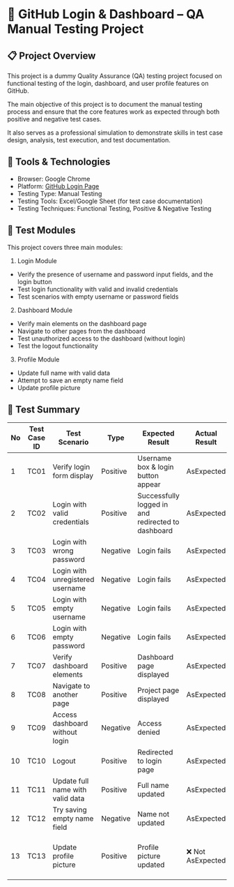 # 🧪 GitHub Login & Dashboard – QA Manual Testing Project 
## 📋 Project Overview

This project is a dummy Quality Assurance (QA) testing project focused on functional testing of the login, dashboard, and user profile features on GitHub.

The main objective of this project is to document the manual testing process and ensure that the core features work as expected through both positive and negative test cases.

It also serves as a professional simulation to demonstrate skills in test case design, analysis, test execution, and test documentation.


## 🧰 Tools & Technologies
- Browser: Google Chrome
- Platform: [GitHub Login Page](https://github.com/login)
- Testing Type: Manual Testing
- Testing Tools: Excel/Google Sheet (for test case documentation)
- Testing Techniques: Functional Testing, Positive & Negative Testing


## 🧩 Test Modules

This project covers three main modules:

1. Login Module
- Verify the presence of username and password input fields, and the login button
- Test login functionality with valid and invalid credentials
- Test scenarios with empty username or password fields

2. Dashboard Module
- Verify main elements on the dashboard page
- Navigate to other pages from the dashboard
- Test unauthorized access to the dashboard (without login)
- Test the logout functionality

3. Profile Module
- Update full name with valid data
- Attempt to save an empty name field
- Update profile picture

## 🧾 Test Summary

| No | Test Case ID | Test Scenario                    | Type     | Expected Result                                    | Actual Result    | Status    | Notes                          |
| -- | ------------ | -------------------------------- | -------- | -------------------------------------------------- | ---------------- | --------- | ------------------------------ |
| 1  | TC01         | Verify login form display        | Positive | Username box & login button appear                 | AsExpected       | ✅ Passed  | -                              |
| 2  | TC02         | Login with valid credentials     | Positive | Successfully logged in and redirected to dashboard | AsExpected       | ✅ Passed  | -                              |
| 3  | TC03         | Login with wrong password        | Negative | Login fails                                        | AsExpected       | ✅ Passed  | -                              |
| 4  | TC04         | Login with unregistered username | Negative | Login fails                                        | AsExpected       | ✅ Passed  | -                              |
| 5  | TC05         | Login with empty username        | Negative | Login fails                                        | AsExpected       | ✅ Passed  | -                              |
| 6  | TC06         | Login with empty password        | Negative | Login fails                                        | AsExpected       | ✅ Passed  | -                              |
| 7  | TC07         | Verify dashboard elements        | Positive | Dashboard page displayed                           | AsExpected       | ✅ Passed  | -                              |
| 8  | TC08         | Navigate to another page         | Positive | Project page displayed                             | AsExpected       | ✅ Passed  | -                              |
| 9  | TC09         | Access dashboard without login   | Negative | Access denied                                      | AsExpected       | ✅ Passed  | -                              |
| 10 | TC10         | Logout                           | Positive | Redirected to login page                           | AsExpected       | ✅ Passed  | -                              |
| 11 | TC11         | Update full name with valid data | Positive | Full name updated                                  | AsExpected       | ✅ Passed  | -                              |
| 12 | TC12         | Try saving empty name field      | Negative | Name not updated                                   | AsExpected       | ✅ Passed  | -                              |
| 13 | TC13         | Update profile picture           | Positive | Profile picture updated                            | ❌ Not AsExpected | ⚠️ Failed | Delay ±3 minutes before update |
